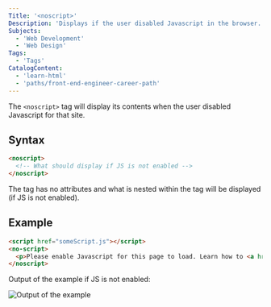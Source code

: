 ```yaml
---
Title: '<noscript>'
Description: 'Displays if the user disabled Javascript in the browser.'
Subjects:
  - 'Web Development'
  - 'Web Design'
Tags:
  - 'Tags'
CatalogContent:
  - 'learn-html'
  - 'paths/front-end-engineer-career-path'
---
```


The `<noscript>` tag will display its contents when the user disabled Javascript for that site.
  
## Syntax
  
```html
<noscript>
  <!-- What should display if JS is not enabled -->
</noscript>
```

The tag has no attributes and what is nested within the tag will be displayed (if JS is not enabled).
  
## Example

```html
<script href="someScript.js"></script>
<no-script>
  <p>Please enable Javascript for this page to load. Learn how to <a href="https://support.google.com/adsense/answer/12654?hl=en">here</a></p>
</noscript>
```
  
Output of the example if JS is not enabled:
  
![Output of the example](https://raw.githubusercontent.com/Codecademy/docs/main/media/no-script-tag-example.png)
